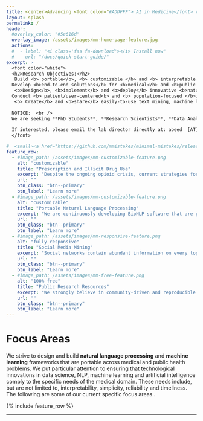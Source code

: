 ```yaml
---
title: <center>Advancing <font color="#ADDFFF"> AI in Medicine</font> via innovative <font color="#ADDFFF"> natural language processing </font> and <font color="#ADDFFF"> data science </font> methods</center>
layout: splash
permalink: /
header:
  #overlay_color: "#5e616d"
  overlay_image: /assets/images/mm-home-page-feature.jpg
  actions:
  #  - label: "<i class='fas fa-download'></i> Install now"
  #    url: "/docs/quick-start-guide/"
excerpt: >
  <font color="white">
  <h2>Research Objectives:</h2>
   Build <b> portable</b>, <b> customizable </b> and <b> interpretable </b> systems for medical free text processing. <br />
  Develop <b>end-to-end solutions</b> for <b>medical</b> and <b>public health</b> problems of high significance. <br />
   <b>Design</b>, <b>implement</b> and <b>deploy</b> innovative <b>natural language processing</b> and <b>machine learning</b> methods. <br />
  Conduct <b> patient/user-centered<b> and <b> population-focused </b>interdisciplinary research</b>.<br />
   <b> Create</b> and <b>share</b> easily-to-use text mining, machine learning, natural language processing and artificial intelligence solutions  by <b>medical and public health domain experts.</b> <br /> <br />
  
  NOTICE:  <br />
  We are seeking **PhD Students**, **Research Scientists**, **Data Analysts** and **Research Assistants**. Areas of interest include: Natural Language Processing, Machine Learning, Social Media Mining, Statistics and Public Health.<br />
  
  If interested, please email the lab director directly at: abeed  [AT]  dbmi.emory.edu 
  </font>

#  <small><a href="https://github.com/mmistakes/minimal-mistakes/releases/tag/4.16.6">Latest release v4.16.6</a></small>
feature_row:
  - #image_path: /assets/images/mm-customizable-feature.png
    alt: "customizable"
    title: "Prescription and Illicit Drug Use"
    excerpt: "Despite the ongoing opioid crisis, current strategies for close-to-real-time monitoring and characterizing drug usage are laggy. <b>We are building methods and tools that leverage data from sources such as social media and electronic health records to generate statistics in close to real time, predict potential future problems, and empower domain experts who are fighting the crisis </b>."
    url: ""
    btn_class: "btn--primary"
    btn_label: "Learn more"
  - #image_path: /assets/images/mm-customizable-feature.png
    alt: "customizable"
    title: "Portable Natural Language Processing"
    excerpt: "We are continuously developing BioNLP software that are portable across medical domain problems, and don't <b>live and die</b> with narrow-scope medical studies. We  implement methods for text classification, information detection and extraction, text representation and normalization, topic analyses and visualization."
    url: ""
    btn_class: "btn--primary"
    btn_label: "Learn more"
  - #image_path: /assets/images/mm-responsive-feature.png
    alt: "fully responsive"
    title: "Social Media Mining"
    excerpt: "Social networks contain abundant information on every topic. Adoption of social media is now at an all-time high, and the number of people using social media continues to grow. We are innovating strategies for curating and utilizing social media data for medical and public health tasks. We are also continuously exploring new uses for social media data."
    url: ""
    btn_class: "btn--primary"
    btn_label: "Learn more"
  - #image_path: /assets/images/mm-free-feature.png
    alt: "100% free"
    title: "Public Research Resources"
    excerpt: "We strongly believe in community-driven and reproducible research. Therefore, we commited to create health text mining resources, data and software, and releasing them publicly to the research community. "
    url: ""
    btn_class: "btn--primary"
    btn_label: "Learn more"      
---
```


<h1>Focus Areas</h1>
<p>We strive to design and build <b>natural language processing</b> and <b> machine learning</b> frameworks that are portable across medical and public health problems. We put particular attention to ensuring that technological innovations in data science, NLP, machine learning and artificial intelligence comply to the specific needs of the medical domain. These needs include, but are not limited to, interpretability, simplicity, reliability and timeliness. The following are some of our current specific focus areas..
  
  <p>
{% include feature_row %}

---
